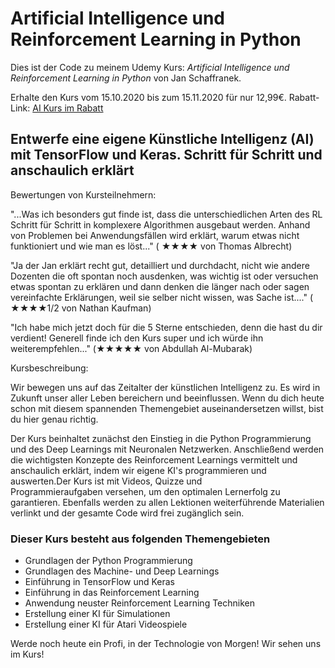 # Artificial Intelligence und Reinforcement Learning in Python

Dies ist der Code zu meinem Udemy Kurs:
*Artificial Intelligence und Reinforcement Learning in Python* von Jan Schaffranek.

Erhalte den Kurs vom 15.10.2020 bis zum 15.11.2020 für nur 12,99€.
Rabatt-Link: [AI Kurs im Rabatt](https://www.udemy.com/course/artificial-intelligence-und-reinforcement-learning-in-python/?couponCode=FRANNECK_OCT_2020)

## Entwerfe eine eigene Künstliche Intelligenz (AI) mit TensorFlow und Keras. Schritt für Schritt und anschaulich erklärt

Bewertungen von Kursteilnehmern:

"...Was ich besonders gut finde ist, dass die unterschiedlichen Arten des RL Schritt für Schritt in komplexere Algorithmen ausgebaut werden. Anhand von Problemen bei Anwendungsfällen wird erklärt, warum etwas nicht funktioniert und wie man es löst..." ( ★★★★ von  Thomas Albrecht)

"Ja der Jan erklärt recht gut, detailliert und durchdacht, nicht wie andere Dozenten die oft spontan noch ausdenken, was wichtig ist oder versuchen etwas spontan zu erklären und dann denken die länger nach oder sagen vereinfachte Erklärungen, weil sie selber nicht wissen, was Sache ist...." ( ★★★★1/2 von  Nathan Kaufman)

"Ich habe mich jetzt doch für die 5 Sterne entschieden, denn die hast du dir verdient! Generell finde ich den Kurs super und ich würde ihn weiterempfehlen..." (★★★★★ von Abdullah Al-Mubarak)

Kursbeschreibung:

Wir bewegen uns auf das Zeitalter der künstlichen Intelligenz zu. Es wird in Zukunft unser aller Leben bereichern und beeinflussen. Wenn du dich heute schon mit diesem spannenden Themengebiet auseinandersetzen willst, bist du hier genau richtig.

Der Kurs beinhaltet zunächst den Einstieg in die Python Programmierung und des Deep Learnings mit Neuronalen Netzwerken. Anschließend werden die wichtigsten Konzepte des Reinforcement Learnings vermittelt und anschaulich erklärt, indem wir eigene KI's programmieren und auswerten.Der Kurs ist mit Videos, Quizze und Programmieraufgaben versehen, um den optimalen Lernerfolg zu garantieren. Ebenfalls werden zu allen Lektionen weiterführende Materialien verlinkt und der gesamte Code wird frei zugänglich sein.

### Dieser Kurs besteht aus folgenden Themengebieten

- Grundlagen der Python Programmierung
- Grundlagen des Machine- und Deep Learnings
- Einführung in TensorFlow und Keras
- Einführung in das Reinforcement Learning
- Anwendung neuster Reinforcement Learning Techniken
- Erstellung einer KI für Simulationen
- Erstellung einer KI für Atari Videospiele

Werde noch heute ein Profi, in der Technologie von Morgen! Wir sehen uns im Kurs!
